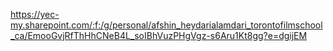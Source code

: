 https://yec-my.sharepoint.com/:f:/g/personal/afshin_heydarialamdari_torontofilmschool_ca/EmooGvjRfThHhCNeB4L_soIBhVuzPHgVgz-s6Aru1Kt8gg?e=dgijEM
